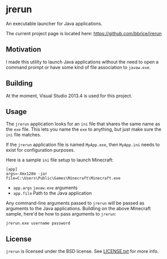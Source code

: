 jrerun
======
An executable launcher for Java applications.

The current project page is located here: <https://github.com/bbrice/jrerun>

Motivation
----------
I made this utility to launch Java applications without the need to open a
command prompt or have some kind of file association to `javaw.exe`.

Building
--------
At the moment, Visual Studio 2013.4 is used for this project.

Usage
-----
The `jrerun` application looks for an `ini` file that shares the same name as
the `exe` file.  This lets you name the `exe` to anything, but just make sure
the `ini` file matches.

If the `jrerun` application file is named `MyApp.exe`, then `MyApp.ini` needs
to exist for configuration purposes.

Here is a sample `ini` file setup to launch Minecraft:

	[app]
	args=-Xmx128m -jar
	file=C:\Users\Public\Games\Minecraft\Minecraft.exe

*	`app.args`
	`javaw.exe` arguments
*	`app.file`
	Path to the Java application

Any command-line arguments passed to `jrerun` will be passed as arguments to
the Java applications.  Buildling on the above Minecraft sample, here'd be how
to pass arguments to `jrerun`:

	jrerun.exe username password

License
-------
`jrerun` is licensed under the BSD license. See [LICENSE.txt](LICENSE.txt)
for more info.
